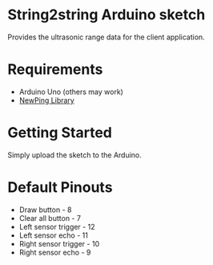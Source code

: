 String2string Arduino sketch
=========

Provides the ultrasonic range data for the client application.

Requirements
=====

* Arduino Uno (others may work)
* [NewPing Library](http://playground.arduino.cc/Code/NewPing)

Getting Started
=====

Simply upload the sketch to the Arduino.

Default Pinouts
=====

* Draw button - 8
* Clear all button - 7
* Left sensor trigger - 12
* Left sensor echo - 11
* Right sensor trigger - 10
* Right sensor echo - 9
